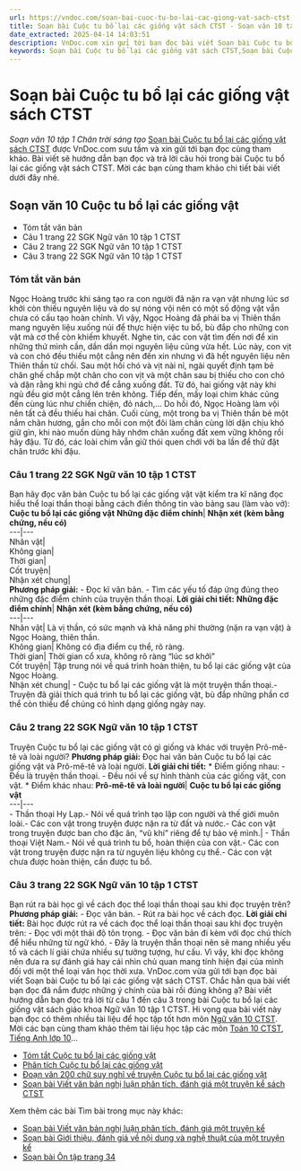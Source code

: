 ```yaml
---
url: https://vndoc.com/soan-bai-cuoc-tu-bo-lai-cac-giong-vat-sach-ctst-267659
title: Soạn bài Cuộc tu bổ lại các giống vật sách CTST - Soạn văn 10 tập 1 Chân trời sáng tạo - VnDoc.com
date_extracted: 2025-04-14 14:03:51
description: VnDoc.com xin gửi tới bạn đọc bài viết Soạn bài Cuộc tu bổ lại các giống vật sách CTST. Mời các bạn cùng tham khảo.
keywords: Soạn bài Cuộc tu bổ lại các giống vật sách CTST,Soạn bài Cuộc tu bổ lại các giống vật,Soạn văn Cuộc tu bổ lại các giống vật,Soạn văn 10 Cuộc tu bổ lại các giống vật,soạn bài,soạn văn,soạn văn 10
---
```


# Soạn bài Cuộc tu bổ lại các giống vật sách CTST
 _Soạn văn 10 tập 1 Chân trời sáng tạo_
[Soạn bài Cuộc tu bổ lại các giống vật sách CTST](<https://vndoc.com/soan-bai-cuoc-tu-bo-lai-cac-giong-vat-sach-ctst-267659>) được VnDoc.com sưu tầm và xin gửi tới bạn đọc cùng tham khảo. Bài viết sẽ hướng dẫn bạn đọc và trả lời câu hỏi trong bài Cuộc tu bổ lại các giống vật sách CTST. Mời các bạn cùng tham khảo chi tiết bài viết dưới đây nhé.
## Soạn văn 10 Cuộc tu bổ lại các giống vật
  * Tóm tắt văn bản
  * Câu 1 trang 22 SGK Ngữ văn 10 tập 1 CTST
  * Câu 2 trang 22 SGK Ngữ văn 10 tập 1 CTST
  * Câu 3 trang 22 SGK Ngữ văn 10 tập 1 CTST

### Tóm tắt văn bản
Ngọc Hoàng trước khi sáng tạo ra con người đã nặn ra vạn vật nhưng lúc sơ khởi còn thiếu nguyên liệu và do sự nóng vội nên có một số động vật vẫn chưa có cấu tạo hoàn chỉnh. Vì vậy, Ngọc Hoàng đã phái ba vị Thiên thần mang nguyên liệu xuống núi để thực hiện việc tu bổ, bù đắp cho những con vật mà cơ thể còn khiếm khuyết. Nghe tin, các con vật tìm đến nơi để xin những thứ mình cần, dần dần mọi nguyên liệu cũng vừa hết. Lúc này, con vịt và con chó đều thiếu một cẳng nên đến xin nhưng vì đã hết nguyên liệu nên Thiên thần từ chối. Sau một hồi chó và vịt nài nỉ, ngài quyết định tạm bẻ chân ghế chắp một chân cho con vịt và một chân sau bị thiếu cho con chó và dặn rằng khi ngủ chớ để cẳng xuống đất. Từ đó, hai giống vật này khi ngủ đều giơ một cẳng lên trên không.
Tiếp đến, mấy loại chim khác cũng đến cùng lúc như chiền chiện, đỏ nách,... Do hồi đó, Ngọc Hoàng làm vội nên tất cả đều thiếu hai chân. Cuối cùng, một trong ba vị Thiên thần bẻ một nắm chân hương, gắn cho mỗi con một đôi làm chân cùng lời dặn chịu khó giữ gìn, khi nào muốn dùng hãy nhớm chân xuống đất xem vững không rồi hãy đậu. Từ đó, các loài chim vẫn giữ thói quen chới với ba lần để thử đặt chân trước khi đậu.
### Câu 1 trang 22 SGK Ngữ văn 10 tập 1 CTST
Bạn hãy đọc văn bản Cuộc tu bổ lại các giống vật vặt kiểm tra kĩ năng đọc hiểu thể loại thần thoại bằng cách điền thông tin vào bảng sau \(làm vào vở\):
**Cuộc tu bổ lại các giống vật**
**Những đặc điểm chính**| **Nhận xét \(kèm bằng chứng, nếu có\)**  
---|---  
Nhân vật|   
Không gian|   
Thời gian|   
Cốt truyện|   
Nhận xét chung|   
**Phương pháp giải:**
\- Đọc kĩ văn bản.
\- Tìm các yếu tố đáp ứng đúng theo những đặc điểm chính của truyện thần thoại.
**Lời giải chi tiết:**
**Những đặc điểm chính**| **Nhận xét \(kèm bằng chứng, nếu có\)**  
---|---  
Nhân vật| Là vị thần, có sức mạnh và khả năng phi thường \(nặn ra vạn vật\) à Ngọc Hoàng, thiên thần.  
Không gian| Không có địa điểm cụ thể, rõ ràng.  
Thời gian| Thời gian cổ xưa, không rõ ràng “lúc sơ khởi”  
Cốt truyện| Tập trung nói về quá trình hoàn thiện, tu bổ lại các giống vật của Ngọc Hoàng.  
Nhận xét chung| \- Cuộc tu bổ lại các giống vật là một truyện thần thoại.\- Truyện đã giải thích quá trình tu bổ lại các giống vật, bù đắp những phần cơ thể còn thiếu để chúng có hình dạng giống ngày nay.  
### Câu 2 trang 22 SGK Ngữ văn 10 tập 1 CTST
Truyện Cuộc tu bổ lại các giống vật có gì giống và khác với truyện Prô-mê-tê và loài người?
**Phương pháp giải:**
Đọc hai văn bản Cuộc tu bổ lại các giống vật và Prô-mê-tê và loài người.
**Lời giải chi tiết:**
\* Điểm giống nhau:
\- Đều là truyện thần thoại.
\- Đều nói về sự hình thành của các giống vật, con vật.
\* Điểm khác nhau:
**Prô-mê-tê và loài người**| **Cuộc tu bổ lại các giống vật**  
---|---  
\- Thần thoại Hy Lạp.\- Nói về quá trình tạo lập con người và thế giới muôn loài.\- Các con vật trong truyện được nặn ra từ đất và nước.\- Các con vật trong truyện được ban cho đặc ân, “vũ khí” riêng để tự bảo vệ mình.| \- Thần thoại Việt Nam.\- Nói về quá trình tu bổ, hoàn thiện của con vật.\- Các con vật trong truyện được nặn ra từ nguyên liệu không cụ thể.\- Các con vật chưa được hoàn thiện, cần được tu bổ.  
### Câu 3 trang 22 SGK Ngữ văn 10 tập 1 CTST
Bạn rút ra bài học gì về cách đọc thể loại thần thoại sau khi đọc truyện trên?
**Phương pháp giải:**
\- Đọc văn bản.
\- Rút ra bài học về cách đọc.
**Lời giải chi tiết:**
Bài học được rút ra về cách đọc thể loại thần thoại sau khi đọc truyện trên:
\- Đọc với một thái độ tôn trọng.
\- Đọc văn bản đi kèm với đọc chú thích để hiểu những từ ngữ khó.
\- Đây là truyện thần thoại nên sẽ mang nhiều yếu tố và cách lí giải chứa nhiều sự tưởng tượng, hư cấu. Vì vậy, khi đọc không nên đưa ra sự đánh giá hay cái nhìn chủ quan mang tính hiện đại của mình đối với một thể loại văn học thời xưa.
VnDoc.com vừa gửi tới bạn đọc bài viết Soạn bài Cuộc tu bổ lại các giống vật sách CTST. Chắc hẳn qua bài viết bạn đọc đã nắm được những ý chính của bài rồi đúng không ạ? Bài viết hướng dẫn bạn đọc trả lời từ câu 1 đến câu 3 trong bài Cuộc tu bổ lại các giống vật sách giáo khoa Ngữ văn 10 tập 1 CTST. Hi vọng qua bài viết này bạn đọc có thêm nhiều tài liệu để học tập tốt hơn môn [Ngữ văn 10 CTST](<https://vndoc.com/ngu-van-10-chan-troi-sang-tao-tap1>). Mời các bạn cùng tham khảo thêm tài liệu học tập các môn [Toán 10 CTST](<https://vndoc.com/toan-10-chan-troi-sang-tao-tap1>), [Tiếng Anh lớp 10](<https://vndoc.com/tieng-anh-10-moi>)...
  * [Tóm tắt Cuộc tu bổ lại các giống vật](<https://vndoc.com/tom-tat-cuoc-tu-bo-lai-cac-giong-vat-274998>)
  * [Phân tích Cuộc tu bổ lại các giống vật](<https://vndoc.com/phan-tich-cuoc-tu-bo-lai-cac-giong-vat-276025>)
  * [Đoạn văn 200 chữ suy nghĩ về truyện Cuộc tu bổ lại các giống vật](<https://vndoc.com/doan-van-200-chu-suy-nghi-ve-truyen-cuoc-tu-bo-lai-cac-giong-vat-276030>)
  * [Soạn bài Viết văn bản nghị luận phân tích, đánh giá một truyện kể sách CTST](<https://vndoc.com/soan-bai-viet-van-ban-nghi-luan-phan-tich-danh-gia-mot-truyen-ke-sach-ctst-267662>)

Xem thêm các bài Tìm bài trong mục này khác:
  * [Soạn bài Viết văn bản nghị luận phân tích, đánh giá một truyện kể](</soan-bai-viet-van-ban-nghi-luan-phan-tich-danh-gia-mot-truyen-ke-sach-ctst-267662>)
  * [Soạn bài Giới thiệu, đánh giá về nội dung và nghệ thuật của một truyện kể](</soan-bai-gioi-thieu-danh-gia-ve-noi-dung-va-nghe-thuat-cua-mot-truyen-ke-sach-ctst-267669>)
  * [Soạn bài Ôn tập trang 34](</soan-bai-on-tap-trang-34-sach-ctst-267678>)

